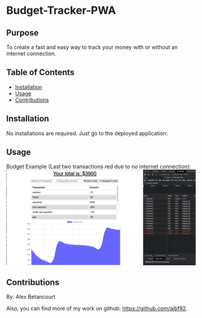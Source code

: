 # Budget-Tracker-PWA

## Purpose

To create a fast and easy way to track your money with or without an internet connection.

## Table of Contents

* [Installation](#Installation)
* [Usage](#Usage)
* [Contributions](#Contributions)


## Installation

No installations are required. Just go to the deployed application:


## Usage

Budget Example (Last two transactions red due to no internet connection):
![ScreenShot](images/budgetTracker.png)
  
## Contributions

By: Alex Betancourt

Also, you can find more of my work on github: https://github.com/ajbf92.
